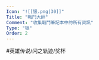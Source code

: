 ```yaml
---
Icon: "![[银.png|30]]"
Title: "戰鬥大師"
Comment: "收集戰鬥筆記本中的所有資訊"
Type: "银"
Order: 2
---
```


#英雄传说/闪之轨迹/奖杯 